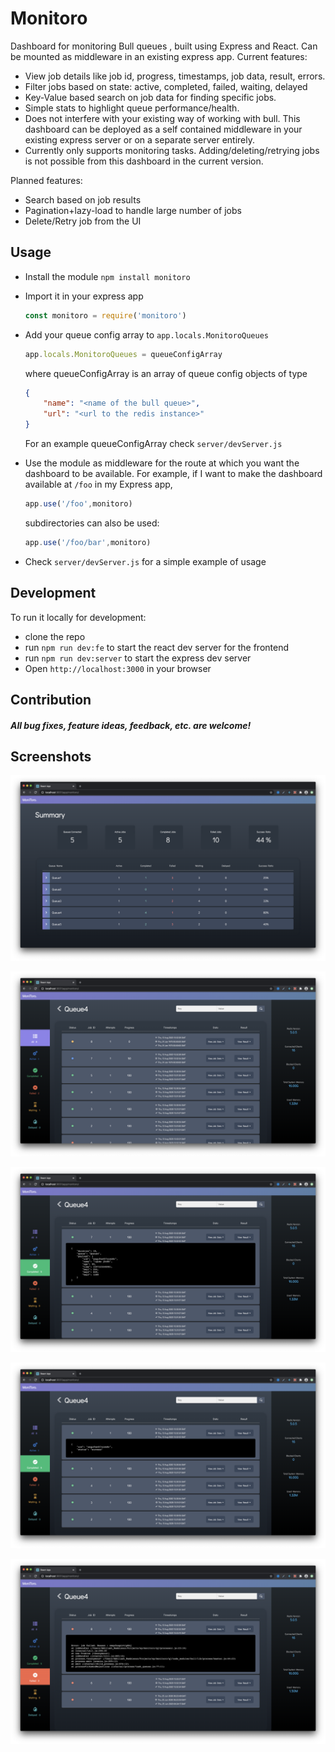 # Monitoro
Dashboard for monitoring Bull queues , built using Express and React. Can be mounted as middleware in an existing express app.
Current features:
 - View job details like job id, progress, timestamps, job data, result, errors.
 - Filter jobs based on state: active, completed, failed, waiting, delayed
 - Key-Value based search on job data for finding specific jobs.
 - Simple stats to highlight queue performance/health.
 - Does not interfere with your existing way of working with bull. This dashboard can be deployed as a self contained middleware in your existing express server or on a separate server entirely.
 - Currently only supports monitoring tasks.  Adding/deleting/retrying jobs is not possible from this dashboard in the current version.
 
Planned features:
 - Search based on job results
 - Pagination+lazy-load to handle large number of jobs
 - Delete/Retry job from the UI
 


## Usage
 - Install the module `npm install monitoro`
 - Import it in your express app
    ```javascript 
    const monitoro = require('monitoro')
    ```
 - Add your queue config array to `app.locals.MonitoroQueues`
    ```javascript
    app.locals.MonitoroQueues = queueConfigArray
    ```
    where queueConfigArray is an array of queue config objects of type
    ```json
    {
        "name": "<name of the bull queue>",
        "url": "<url to the redis instance>"
    }
    ```
    For an example queueConfigArray check `server/devServer.js`
    
 - Use the module as middleware for the route at which you want the dashboard to be available. For example, if I want to make the dashboard available at `/foo` in my Express app, 
    ```javascript
    app.use('/foo',monitoro)
    ```
    subdirectories can also be used:
    ```javascript
    app.use('/foo/bar',monitoro)
    ```
 - Check `server/devServer.js` for a simple example of usage
 

## Development
To run it locally for development:
 - clone the repo
 - run `npm run dev:fe` to start the react dev server for the frontend
 - run `npm run dev:server` to start the express dev server
 - Open `http://localhost:3000` in your browser


## Contribution
##### All bug fixes, feature ideas, feedback, etc. are welcome!


## Screenshots
![Screenshot](https://raw.githubusercontent.com/AbhilashJN/monitoro/master/docs/screenshots/ss1.png)

![Screenshot](https://raw.githubusercontent.com/AbhilashJN/monitoro/master/docs/screenshots/ss2.png)

![Screenshot](https://raw.githubusercontent.com/AbhilashJN/monitoro/master/docs/screenshots/ss3.png)

![Screenshot](https://raw.githubusercontent.com/AbhilashJN/monitoro/master/docs/screenshots/ss4.png)

![Screenshot](https://raw.githubusercontent.com/AbhilashJN/monitoro/master/docs/screenshots/ss5.png)